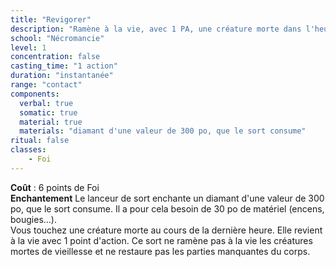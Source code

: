 ```yaml
---
title: "Revigorer"
description: "Ramène à la vie, avec 1 PA, une créature morte dans l'heure."
school: "Nécromancie"
level: 1
concentration: false
casting_time: "1 action"
duration: "instantanée"
range: "contact"
components:
  verbal: true
  somatic: true
  material: true
  materials: "diamant d'une valeur de 300 po, que le sort consume"
ritual: false
classes:
    - Foi
---
```

**Coût** : 6 points de Foi  
**Enchantement** Le lanceur de sort enchante un diamant d'une valeur de 300 po, que le sort consume. Il a pour cela besoin de 30 po de matériel (encens, bougies...).  
Vous touchez une créature morte au cours de la dernière heure. Elle revient à la vie avec 1 point d'action. Ce sort ne ramène pas à la vie les créatures mortes de vieillesse et ne restaure pas les parties manquantes du corps.  
